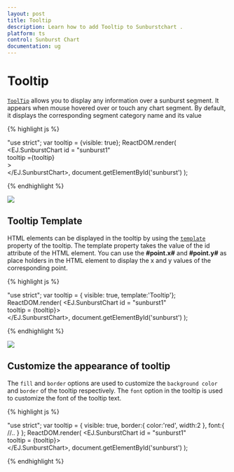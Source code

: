 ```yaml
---
layout: post
title: Tooltip
description: Learn how to add Tooltip to Sunburstchart .
platform: ts
control: Sunburst Chart
documentation: ug
---
```


# Tooltip  

[`ToolTip`](../api/ejsunburstchart#members:tooltip) allows you to display any information over a sunburst segment. It appears when mouse hovered over or touch any chart segment. By default, it displays the corresponding segment category name and its value

{% highlight js %}

"use strict";
 var tooltip = {visible: true};
 ReactDOM.render(
    <EJ.SunburstChart id = "sunburst1"      
    tooltip ={tooltip}    
    >                  
    </EJ.SunburstChart>,
          document.getElementById('sunburst')
);



{% endhighlight %}

![](/js/SunburstChart/Tooltip_images/Tooltip_img1.png)

## Tooltip Template   

HTML elements can be displayed in the tooltip by using the [`template`](../api/ejsunburstchart#members:tooltip-template) property of the tooltip. The template property takes the value of the id attribute of the HTML element. You can use the **#point.x#** and **#point.y#** as place holders in the HTML element to display the x and y values of the corresponding point.

{% highlight js %}

<body>
    <div id="Tooltip" style="display: none;">
        <div id="value" style="background-color:red;padding-top:3px;padding-right:3px">
            <div>
                <label id="efpercentage" style="color:white">
                    &nbsp;&nbsp;Category:&nbsp;#point.x#
                   <br />&nbsp;&nbsp;Value:#point.y#
                </label>
            </div>
        </div>
    </div>
</body>

"use strict";
var tooltip = { visible: true,
    template:'Tooltip'};
ReactDOM.render(
    <EJ.SunburstChart id = "sunburst1"          
	tooltip = {tooltip}>                  
    </EJ.SunburstChart>,
          document.getElementById('sunburst')
);



{% endhighlight %}

![](/js/SunburstChart/Tooltip_images/Tooltip_img2.png)

## Customize the appearance of tooltip

The `fill` and `border` options are used to customize the `background color` and `border` of the tooltip respectively. The `font` option in the tooltip is used to customize the font of the tooltip text.


{% highlight js %}

"use strict";
 var tooltip = { visible: true,
    border:{
        color:'red',
        width:2
    },
font:{
    //..
}
    };
ReactDOM.render(
    <EJ.SunburstChart id = "sunburst1"          
	tooltip = {tooltip}>                  
    </EJ.SunburstChart>,
          document.getElementById('sunburst')
);


{% endhighlight %}


